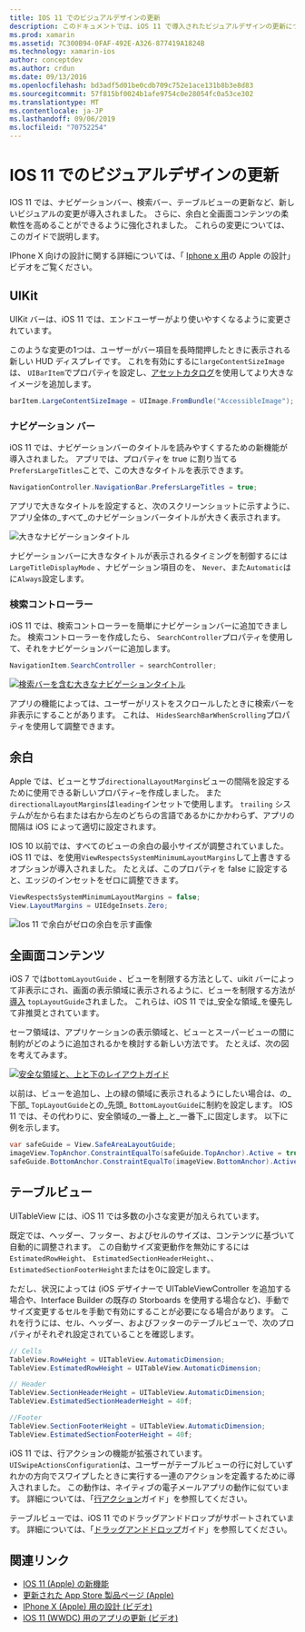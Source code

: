 ```yaml
---
title: IOS 11 でのビジュアルデザインの更新
description: このドキュメントでは、iOS 11 で導入されたビジュアルデザインの更新について説明します。 ナビゲーションバー、検索コントローラー、余白、全画面コンテンツ、およびテーブルビューの変更について説明します。
ms.prod: xamarin
ms.assetid: 7C300B94-0FAF-492E-A326-877419A1824B
ms.technology: xamarin-ios
author: conceptdev
ms.author: crdun
ms.date: 09/13/2016
ms.openlocfilehash: bd3adf5d01be0cdb709c752e1ace131b8b3e8d83
ms.sourcegitcommit: 57f815bf0024b1afe9754c0e28054fc0a53ce302
ms.translationtype: MT
ms.contentlocale: ja-JP
ms.lasthandoff: 09/06/2019
ms.locfileid: "70752254"
---
```

# <a name="visual-design-updates-in-ios-11"></a>IOS 11 でのビジュアルデザインの更新

IOS 11 では、ナビゲーションバー、検索バー、テーブルビューの更新など、新しいビジュアルの変更が導入されました。 さらに、余白と全画面コンテンツの柔軟性を高めることができるように強化されました。 これらの変更については、このガイドで説明します。 

IPhone X 向けの設計に関する詳細については、「 [Iphone x 用](https://developer.apple.com/videos/play/fall2017/801/)の Apple の設計」ビデオをご覧ください。

## <a name="uikit"></a>UIKit

UIKit バーは、iOS 11 では、エンドユーザーがより使いやすくなるように変更されています。

このような変更の1つは、ユーザーがバー項目を長時間押したときに表示される新しい HUD ディスプレイです。 これを有効にするに`largeContentSizeImage`は、 `UIBarItem`でプロパティを設定し、[アセットカタログ](~/ios/app-fundamentals/images-icons/displaying-an-image.md)を使用してより大きなイメージを追加します。

```csharp
barItem.LargeContentSizeImage = UIImage.FromBundle("AccessibleImage");
```

### <a name="navigation-bar"></a>ナビゲーション バー
iOS 11 では、ナビゲーションバーのタイトルを読みやすくするための新機能が導入されました。 アプリでは、プロパティを true に割り当てる`PrefersLargeTitles`ことで、この大きなタイトルを表示できます。

```csharp
NavigationController.NavigationBar.PrefersLargeTitles = true;
```

アプリで大きなタイトルを設定すると、次のスクリーンショットに示すように、アプリ全体の_すべて_のナビゲーションバータイトルが大きく表示されます。

![大きなナビゲーションタイトル](visual-design-images/image7.png)

ナビゲーションバーに大きなタイトルが表示されるタイミングを制御するには`LargeTitleDisplayMode` 、ナビゲーション項目のを、 `Never`、また`Automatic`はに`Always`設定します。

### <a name="search-controller"></a>検索コントローラー

iOS 11 では、検索コントローラーを簡単にナビゲーションバーに追加できました。 検索コントローラーを作成したら、 `SearchController`プロパティを使用して、それをナビゲーションバーに追加します。

```csharp
NavigationItem.SearchController = searchController;
```

[![検索バーを含む大きなナビゲーションタイトル](visual-design-images/image8-sml.png)](visual-design-images/image8-sml.png#lightbox)

アプリの機能によっては、ユーザーがリストをスクロールしたときに検索バーを非表示にすることがあります。 これは、 `HidesSearchBarWhenScrolling`プロパティを使用して調整できます。

## <a name="margins"></a>余白

Apple では、ビューとサブ`directionalLayoutMargins`ビューの間隔を設定するために使用できる新しいプロパティ–を作成しました。 また`directionalLayoutMargins`は`leading`インセットで使用します。 `trailing` システムが左から右または右から左のどちらの言語であるかにかかわらず、アプリの間隔は iOS によって適切に設定されます。

IOS 10 以前では、すべてのビューの余白の最小サイズが調整されていました。 iOS 11 では、を使用`ViewRespectsSystemMinimumLayoutMargins`して上書きするオプションが導入されました。 たとえば、このプロパティを false に設定すると、エッジのインセットをゼロに調整できます。

```csharp
ViewRespectsSystemMinimumLayoutMargins = false;
View.LayoutMargins = UIEdgeInsets.Zero;
```

![Ios 11 で余白がゼロの余白を示す画像](visual-design-images/image9.png)

<a name="fullscreen" />

## <a name="full-screen-content"></a>全画面コンテンツ

iOS 7 では`bottomLayoutGuide` 、ビューを制限する方法として、uikit バーによって非表示にされ、画面の表示領域に表示されるように、ビューを制限する方法が[導入](~/ios/platform/introduction-to-ios7/ios7-ui.md#fullscreen) `topLayoutGuide`されました。 これらは、iOS 11 では_安全な領域_を優先して非推奨とされています。

セーフ領域は、アプリケーションの表示領域と、ビューとスーパービューの間に制約がどのように追加されるかを検討する新しい方法です。 たとえば、次の図を考えてみます。

[![安全な領域と、上と下のレイアウトガイド](visual-design-images/image10-sml.png)](visual-design-images/image10.png#lightbox)

以前は、ビューを追加し、上の緑の領域に表示されるようにしたい場合は、の_下部_ `TopLayoutGuide`との_先頭_ `BottomLayoutGuide`に制約を設定します。 IOS 11 では、その代わりに、安全領域の_一番上_と_一番下_に固定します。 以下に例を示します。

```csharp
var safeGuide = View.SafeAreaLayoutGuide;
imageView.TopAnchor.ConstraintEqualTo(safeGuide.TopAnchor).Active = true;
safeGuide.BottomAnchor.ConstraintEqualTo(imageView.BottomAnchor).Active = true;
```

## <a name="table-view"></a>テーブルビュー

UITableView には、iOS 11 では多数の小さな変更が加えられています。

既定では、ヘッダー、フッター、およびセルのサイズは、コンテンツに基づいて自動的に調整されます。 この自動サイズ変更動作を無効にするには`EstimatedRowHeight`、 `EstimatedSectionHeaderHeight`、、 `EstimatedSectionFooterHeight`またはを0に設定します。

ただし、状況によっては (iOS デザイナーで UITableViewController を追加する場合や、Interface Builder の既存の Storboards を使用する場合など)、手動でサイズ変更するセルを手動で有効にすることが必要になる場合があります。 これを行うには、セル、ヘッダー、およびフッターのテーブルビューで、次のプロパティがそれぞれ設定されていることを確認します。

```csharp
// Cells
TableView.RowHeight = UITableView.AutomaticDimension;
TableView.EstimatedRowHeight = UITableView.AutomaticDimension;

// Header
TableView.SectionHeaderHeight = UITableView.AutomaticDimension;
TableView.EstimatedSectionHeaderHeight = 40f;

//Footer
TableView.SectionFooterHeight = UITableView.AutomaticDimension;
TableView.EstimatedSectionFooterHeight = 40f;

```

iOS 11 では、行アクションの機能が拡張されています。 `UISwipeActionsConfiguration`は、ユーザーがテーブルビューの行に対していずれかの方向でスワイプしたときに実行する一連のアクションを定義するために導入されました。 この動作は、ネイティブの電子メールアプリの動作に似ています。 詳細については、「[行アクション](~/ios/user-interface/controls/tables/row-action.md)ガイド」を参照してください。

テーブルビューでは、iOS 11 でのドラッグアンドドロップがサポートされています。 詳細については、「[ドラッグアンドドロップ](~/ios/platform/introduction-to-ios11/drag-and-drop.md#uitableview)ガイド」を参照してください。

## <a name="related-links"></a>関連リンク

- [IOS 11 (Apple) の新機能](https://developer.apple.com/ios/)
- [更新された App Store 製品ページ (Apple)](https://developer.apple.com/app-store/product-page/)
- [IPhone X (Apple) 用の設計 (ビデオ)](https://developer.apple.com/videos/play/fall2017/801/)
- [IOS 11 (WWDC) 用のアプリの更新 (ビデオ)](https://developer.apple.com/videos/play/wwdc2017/204/)
